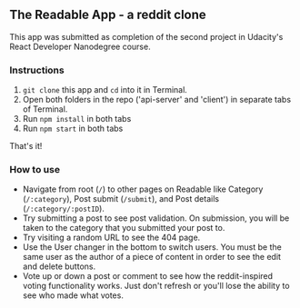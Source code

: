 ## The Readable App - a reddit clone

This app was submitted as completion of the second project in Udacity's React Developer Nanodegree course.

### Instructions
1. `git clone` this app and `cd` into it in Terminal.
2. Open both folders in the repo ('api-server' and 'client') in separate tabs  of Terminal.
3. Run `npm install` in both tabs
4. Run `npm start` in both tabs

That's it!

### How to use
- Navigate from root (`/`) to other pages on Readable like Category (`/:category`), Post submit (`/submit`), and Post details (`/:category/:postID`).
- Try submitting a post to see post validation. On submission, you will be taken to the category that you submitted your post to.
- Try visiting a random URL to see the 404 page.
- Use the User changer in the bottom to switch users. You must be the same user as the author of a piece of content in order to see the edit and delete buttons.
- Vote up or down a post or comment to see how the reddit-inspired voting functionality works. Just don't refresh or you'll lose the ability to see who made what votes.
